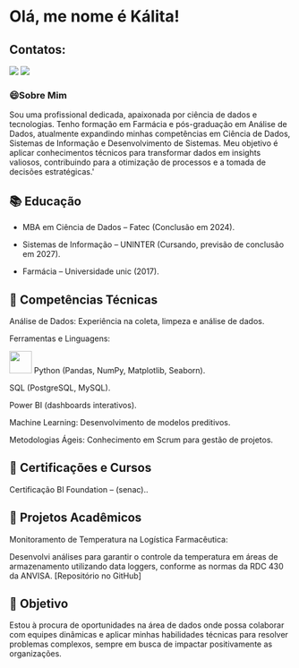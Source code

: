 # Olá, me nome é  Kálita! 



## Contatos:

<div>
<a href="https://instagram.com/seu-usuário-instagram-aqui" target="_blank"><img loading="lazy" src="https://img.shields.io/badge/-Instagram-%23E4405F?style=for-the-badge&logo=instagram&logoColor=white" target="_blank"></a>
<a href="https://www.linkedin.com/in/kálita-ribeiro-mariano-4bb8231a2" target="_blank"><img loading="lazy" src="https://img.shields.io/badge/-LinkedIn-%230077B5?style=for-the-badge&logo=linkedin&logoColor=white" target="_blank"></a>   
</div>




### 😄Sobre Mim
Sou uma profissional dedicada, apaixonada por ciência de dados e tecnologias. Tenho formação em Farmácia e pós-graduação em Análise de Dados, atualmente expandindo minhas competências em Ciência de Dados, Sistemas de Informação e Desenvolvimento de Sistemas. Meu objetivo é aplicar conhecimentos técnicos para transformar dados em insights valiosos, contribuindo para a otimização de processos e a tomada de decisões estratégicas.'



## 📚 Educação

* MBA em Ciência de Dados – Fatec (Conclusão em 2024).

* Sistemas de Informação – UNINTER (Cursando, previsão de conclusão em 2027).

* Farmácia – Universidade unic (2017).



## 🔧 Competências Técnicas

Análise de Dados: Experiência na coleta, limpeza e análise de dados.

Ferramentas e Linguagens:
         
<img src="https://cdn.jsdelivr.net/gh/devicons/devicon@latest/icons/python/python-original.svg" width="40" height="40" /> Python (Pandas, NumPy, Matplotlib, Seaborn).
 
SQL (PostgreSQL, MySQL).

Power BI (dashboards interativos).

Machine Learning: Desenvolvimento de modelos preditivos.

Metodologias Ágeis: Conhecimento em Scrum para gestão de projetos.



 









  
## 📜 Certificações e Cursos

Certificação BI Foundation – (senac)..






## 🌱 Projetos Acadêmicos

Monitoramento de Temperatura na Logística Farmacêutica:

Desenvolvi análises para garantir o controle da temperatura em áreas de armazenamento utilizando data loggers, conforme as normas da RDC 430 da ANVISA.
[Repositório no GitHub]



## 🎯 Objetivo

Estou à procura de oportunidades na área de dados onde possa colaborar com equipes dinâmicas e aplicar minhas habilidades técnicas para resolver problemas complexos, sempre em busca de impactar positivamente as organizações.
  


